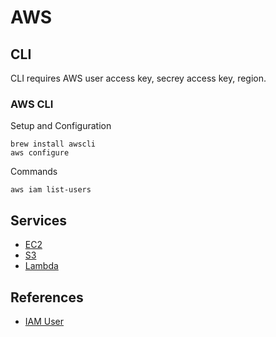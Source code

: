# AWS

## CLI

CLI requires AWS user access key, secrey access key, region.

### AWS CLI

Setup and Configuration

```
brew install awscli
aws configure
```

Commands

```
aws iam list-users
```

## Services

- [EC2](./ec2.md)
- [S3](./s3.md)
- [Lambda](./lambda.md)

## References

- [IAM User](https://www.youtube.com/watch?v=HuE-QhrmE1c)

